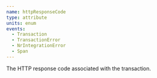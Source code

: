 ```yaml
---
name: httpResponseCode
type: attribute
units: enum
events:
  - Transaction
  - TransactionError
  - NrIntegrationError
  - Span
---
```


The HTTP response code associated with the transaction.